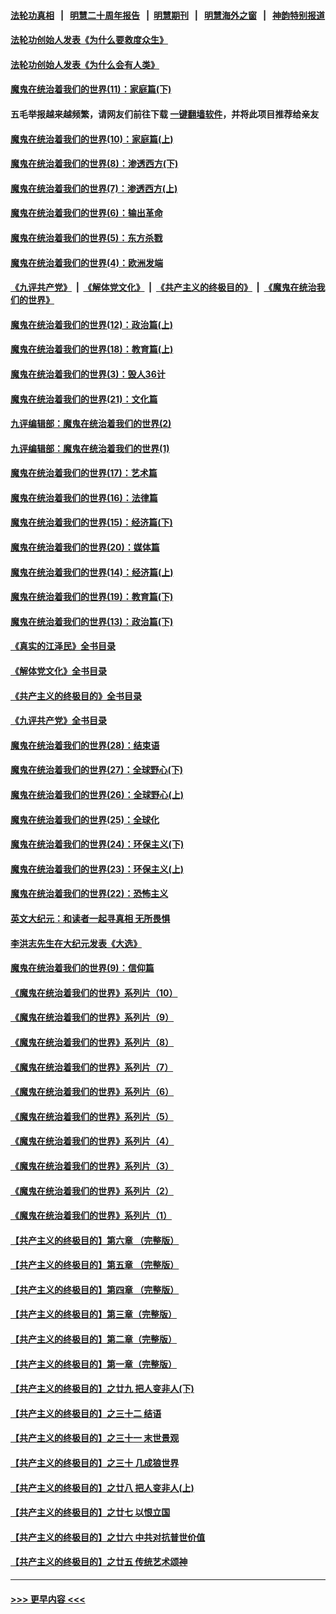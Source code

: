#### [法轮功真相](https://github.com/gfw-breaker/truth/blob/master/README.md?t=0) &nbsp;&nbsp;|&nbsp;&nbsp; [明慧二十周年报告](https://github.com/gfw-breaker/mh-reports/blob/master/README.md?t=0) &nbsp;&nbsp;|&nbsp;&nbsp;[明慧期刊](https://github.com/gfw-breaker/mh-qikan) &nbsp;&nbsp;|&nbsp;&nbsp; [明慧海外之窗](https://github.com/gfw-breaker/mh-news/blob/master/README.md?t=0) &nbsp;&nbsp;|&nbsp;&nbsp; [神韵特别报道](https://github.com/gfw-breaker/mh-news/blob/master/shenyun.md?t=0)
#### [法轮功创始人发表《为什么要救度众生》](../pages/nsc422/n13975246.md?t=05280943) 
#### [法轮功创始人发表《为什么会有人类》](../pages/nsc422/n13912117.md?t=05280943) 
#### [魔鬼在统治着我们的世界(11)：家庭篇(下)](../pages/nsc422/n10440961.md?t=05280943) 
#### 五毛举报越来越频繁，请网友们前往下载 [一键翻墙软件](https://github.com/gfw-breaker/ssr-accounts)，并将此项目推荐给亲友
#### [魔鬼在统治着我们的世界(10)：家庭篇(上)](../pages/nsc422/n10435448.md?t=05280943) 
#### [魔鬼在统治着我们的世界(8)：渗透西方(下)](../pages/nsc422/n10429603.md?t=05280943) 
#### [魔鬼在统治着我们的世界(7)：渗透西方(上)](../pages/nsc422/n10426013.md?t=05280943) 
#### [魔鬼在统治着我们的世界(6)：输出革命](../pages/nsc422/n10421536.md?t=05280943) 
#### [魔鬼在统治着我们的世界(5)：东方杀戮](../pages/nsc422/n10417707.md?t=05280943) 
#### [魔鬼在统治着我们的世界(4)：欧洲发端](../pages/nsc422/n10414890.md?t=05280943) 
#### [《九评共产党》](https://github.com/begood0513/9ping.md/blob/master/README.md) &nbsp;|&nbsp; [《解体党文化》](../../../../jtdwh.md/blob/master/README.md)  &nbsp;|&nbsp; [《共产主义的终极目的》](../../../../gczydzjmd.md/blob/master/README.md) &nbsp;|&nbsp; [《魔鬼在统治我们的世界》](../../../../mgztzwmdsj.md/blob/master/README.md) 
#### [魔鬼在统治着我们的世界(12)：政治篇(上)](../pages/nsc422/n10444576.md?t=05280943) 
#### [魔鬼在统治着我们的世界(18)：教育篇(上)](../pages/nsc422/n10526970.md?t=05280943) 
#### [魔鬼在统治着我们的世界(3)：毁人36计](../pages/nsc422/n10411583.md?t=05280943) 
#### [魔鬼在统治着我们的世界(21)：文化篇](../pages/nsc422/n10597706.md?t=05280943) 
#### [九评编辑部：魔鬼在统治着我们的世界(2)](../pages/nsc422/n10410036.md?t=05280943) 
#### [九评编辑部：魔鬼在统治着我们的世界(1)](../pages/nsc422/n10406825.md?t=05280943) 
#### [魔鬼在统治着我们的世界(17)：艺术篇](../pages/nsc422/n10499093.md?t=05280943) 
#### [魔鬼在统治着我们的世界(16)：法律篇](../pages/nsc422/n10485969.md?t=05280943) 
#### [魔鬼在统治着我们的世界(15)：经济篇(下)](../pages/nsc422/n10469975.md?t=05280943) 
#### [魔鬼在统治着我们的世界(20)：媒体篇](../pages/nsc422/n10586579.md?t=05280943) 
#### [魔鬼在统治着我们的世界(14)：经济篇(上)](../pages/nsc422/n10457370.md?t=05280943) 
#### [魔鬼在统治着我们的世界(19)：教育篇(下)](../pages/nsc422/n10564808.md?t=05280943) 
#### [魔鬼在统治着我们的世界(13)：政治篇(下)](../pages/nsc422/n10448270.md?t=05280943) 
#### [《真实的江泽民》全书目录](../pages/nsc422/n13721399.md?t=05280943) 
#### [《解体党文化》全书目录](../pages/nsc422/n13721157.md?t=05280943) 
#### [《共产主义的终极目的》全书目录](../pages/nsc422/n13721048.md?t=05280943) 
#### [《九评共产党》全书目录](../pages/nsc422/n13708085.md?t=05280943) 
#### [魔鬼在统治着我们的世界(28)：结束语](../pages/nsc422/n10936246.md?t=05280943) 
#### [魔鬼在统治着我们的世界(27)：全球野心(下)](../pages/nsc422/n10928319.md?t=05280943) 
#### [魔鬼在统治着我们的世界(26)：全球野心(上)](../pages/nsc422/n10900318.md?t=05280943) 
#### [魔鬼在统治着我们的世界(25)：全球化](../pages/nsc422/n10788205.md?t=05280943) 
#### [魔鬼在统治着我们的世界(24)：环保主义(下)](../pages/nsc422/n10695307.md?t=05280943) 
#### [魔鬼在统治着我们的世界(23)：环保主义(上)](../pages/nsc422/n10688613.md?t=05280943) 
#### [魔鬼在统治着我们的世界(22)：恐怖主义](../pages/nsc422/n10614727.md?t=05280943) 
#### [英文大纪元：和读者一起寻真相 无所畏惧](../pages/nsc422/n12542027.md?t=05280943) 
#### [李洪志先生在大纪元发表《大选》](../pages/nsc422/n12534746.md?t=05280943) 
#### [魔鬼在统治着我们的世界(9)：信仰篇](../pages/nsc422/n10432159.md?t=05280943) 
#### [《魔鬼在统治着我们的世界》系列片（10）](../pages/nsc422/n12292670.md?t=05280943) 
#### [《魔鬼在统治着我们的世界》系列片（9）](../pages/nsc422/n12290859.md?t=05280943) 
#### [《魔鬼在统治着我们的世界》系列片（8）](../pages/nsc422/n12287445.md?t=05280943) 
#### [《魔鬼在统治着我们的世界》系列片（7）](../pages/nsc422/n12283425.md?t=05280943) 
#### [《魔鬼在统治着我们的世界》系列片（6）](../pages/nsc422/n12282314.md?t=05280943) 
#### [《魔鬼在统治着我们的世界》系列片（5）](../pages/nsc422/n12281419.md?t=05280943) 
#### [《魔鬼在统治着我们的世界》系列片（4）](../pages/nsc422/n12274024.md?t=05280943) 
#### [《魔鬼在统治着我们的世界》系列片（3）](../pages/nsc422/n12271322.md?t=05280943) 
#### [《魔鬼在统治着我们的世界》系列片（2）](../pages/nsc422/n12269049.md?t=05280943) 
#### [《魔鬼在统治着我们的世界》系列片（1）](../pages/nsc422/n12267575.md?t=05280943) 
#### [【共产主义的终极目的】第六章 （完整版）](../pages/nsc422/n11428913.md?t=05280943) 
#### [【共产主义的终极目的】第五章 （完整版）](../pages/nsc422/n11428912.md?t=05280943) 
#### [【共产主义的终极目的】第四章 （完整版）](../pages/nsc422/n11428907.md?t=05280943) 
#### [【共产主义的终极目的】第三章（完整版）](../pages/nsc422/n11428848.md?t=05280943) 
#### [【共产主义的终极目的】第二章（完整版）](../pages/nsc422/n11428831.md?t=05280943) 
#### [【共产主义的终极目的】第一章（完整版）](../pages/nsc422/n11417651.md?t=05280943) 
#### [【共产主义的终极目的】之廿九 把人变非人(下)](../pages/nsc422/n11344140.md?t=05280943) 
#### [【共产主义的终极目的】之三十二 结语](../pages/nsc422/n11360535.md?t=05280943) 
#### [【共产主义的终极目的】之三十一 末世景观](../pages/nsc422/n11351129.md?t=05280943) 
#### [【共产主义的终极目的】之三十 几成狼世界](../pages/nsc422/n11348280.md?t=05280943) 
#### [【共产主义的终极目的】之廿八 把人变非人(上)](../pages/nsc422/n11340492.md?t=05280943) 
#### [【共产主义的终极目的】之廿七 以恨立国](../pages/nsc422/n11336944.md?t=05280943) 
#### [【共产主义的终极目的】之廿六 中共对抗普世价值](../pages/nsc422/n11324785.md?t=05280943) 
#### [【共产主义的终极目的】之廿五 传统艺术颂神](../pages/nsc422/n11296396.md?t=05280943) 

----
#### [ >>> 更早内容 <<< ](../indexes/nsc422-earlier.md)

